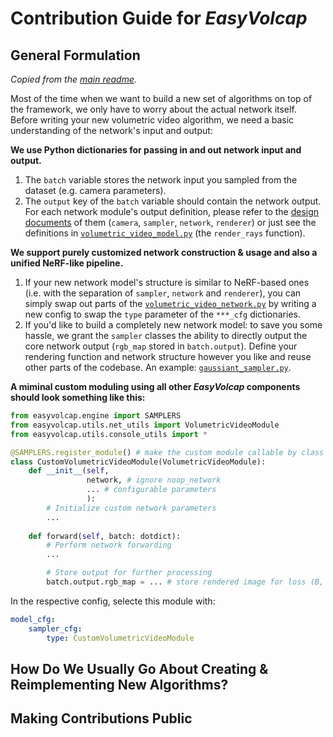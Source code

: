 # Contribution Guide for ***EasyVolcap***

## General Formulation

*Copied from the [main readme](../../readme.md#expanding--customizing-easyvolcap).*

Most of the time when we want to build a new set of algorithms on top of the framework, we only have to worry about the actual network itself.
Before writing your new volumetric video algorithm, we need a basic understanding of the network's input and output:

**We use Python dictionaries for passing in and out network input and output.**

1. The `batch` variable stores the network input you sampled from the dataset (e.g. camera parameters).
2. The `output` key of the `batch` variable should contain the network output. For each network module's output definition, please refer to the [design documents](docs/design/main.md) of them (`camera`, `sampler`, `network`, `renderer`) or just see the definitions in [`volumetric_video_model.py`](easyvolcap/models/volumetric_video_model.py) (the `render_rays` function).

<!-- There are generally two ways of developing a new algorithm: -->
**We support purely customized network construction & usage and also a unified NeRF-like pipeline.**

1. If your new network model's structure is similar to NeRF-based ones (i.e. with the separation of `sampler`, `network` and `renderer`), you can simply swap out parts of the [`volumetric_video_network.py`](easyvolcap/models/networks/volumetric_video_network.py) by writing a new config to swap the `type` parameter of the `***_cfg` dictionaries.
2. If you'd like to build a completely new network model: to save you some hassle, we grant the `sampler` classes the ability to directly output the core network output (`rgb_map` stored in `batch.output`). Define your rendering function and network structure however you like and reuse other parts of the codebase. An example: [`gaussiant_sampler.py`](easyvolcap/models/samplers/gaussiant_sampler.py).

**A miminal custom moduling using all other ***EasyVolcap*** components should look something like this:**

```python
from easyvolcap.engine import SAMPLERS
from easyvolcap.utils.net_utils import VolumetricVideoModule
from easyvolcap.utils.console_utils import *

@SAMPLERS.register_module() # make the custom module callable by class name
class CustomVolumetricVideoModule(VolumetricVideoModule):
    def __init__(self,
                 network, # ignore noop_network
                 ... # configurable parameters
                 ):
        # Initialize custom network parameters
        ...
    
    def forward(self, batch: dotdict):
        # Perform network forwarding
        ...

        # Store output for further processing
        batch.output.rgb_map = ... # store rendered image for loss (B, N, 3)
```

In the respective config, selecte this module with:

```yaml
model_cfg:
    sampler_cfg:
        type: CustomVolumetricVideoModule
```

## How Do We Usually Go About Creating & Reimplementing New Algorithms?

## Making Contributions Public
